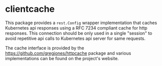 # clientcache

This package provides a `rest.Config` wrapper implementation that caches
Kubernetes api responses using a RFC 7234 compliant cache for http responses.
This connection should be only used in a single "session" to avoid repetitive
api calls to Kubernetes api server for same requests.

The cache interface is provided by the https://github.com/gregjones/httpcache
package and various implementations can be found on the project's website.
